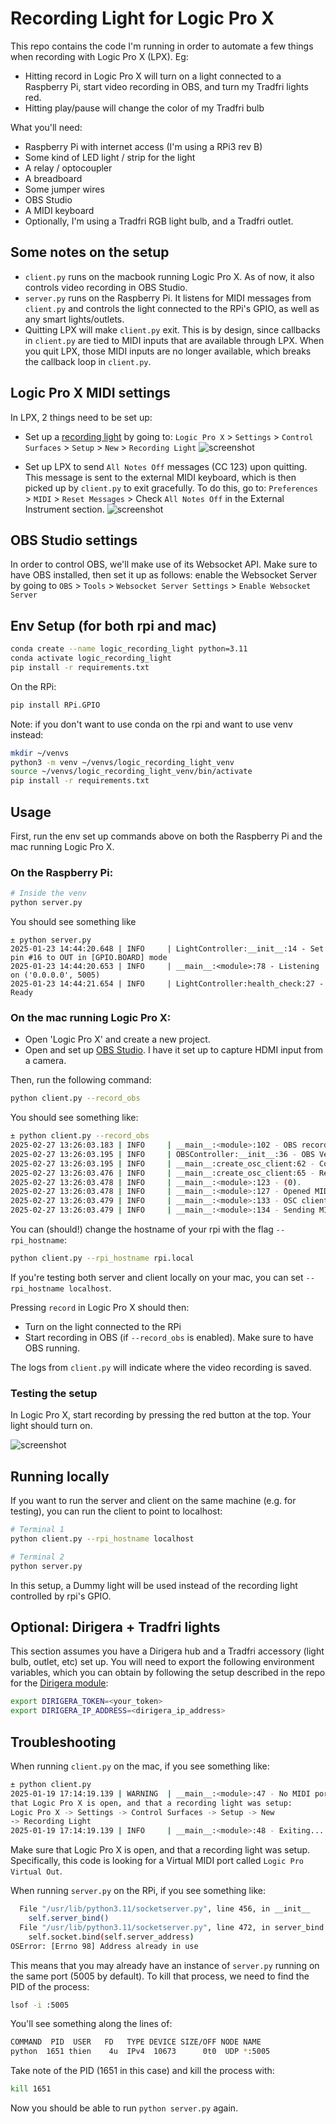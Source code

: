 # Recording Light for Logic Pro X

This repo contains the code I'm running in order to automate a few things when recording with Logic Pro X (LPX). Eg:
- Hitting record in Logic Pro X will turn on a light connected to a Raspberry Pi, start video recording in OBS, and turn my Tradfri lights red.
- Hitting play/pause will change the color of my Tradfri bulb

What you'll need:
- Raspberry Pi with internet access (I'm using a RPi3 rev B)
- Some kind of LED light / strip for the light
- A relay / optocoupler
- A breadboard
- Some jumper wires
- OBS Studio
- A MIDI keyboard
- Optionally, I'm using a Tradfri RGB light bulb, and a Tradfri outlet.

## Some notes on the setup
- `client.py` runs on the macbook running Logic Pro X. As of now, it also controls video recording in OBS Studio.
- `server.py` runs on the Raspberry Pi. It listens for MIDI messages from `client.py` and controls the light connected to the RPi's GPIO, as well as any smart lights/outlets.
- Quitting LPX will make `client.py` exit. This is by design, since callbacks in `client.py` are tied to MIDI inputs that are available through LPX. When you quit LPX, those MIDI inputs are no longer available, which breaks the callback loop in `client.py`.

## Logic Pro X MIDI settings
In LPX, 2 things need to be set up:

- Set up a [recording light](https://support.apple.com/guide/logicpro-css/recording-light-setup-ctls73d03c8e/mac) by going to: `Logic Pro X` > `Settings` > `Control Surfaces` > `Setup` > `New` > `Recording Light`
![screenshot](assets/lpx_rec_light_screenshot.png)

- Set up LPX to send `All Notes Off` messages (CC 123) upon quitting. This message is sent to the external MIDI keyboard, which is then picked up by `client.py` to exit gracefully. To do this, go to: `Preferences` > `MIDI` > `Reset Messages` > Check `All Notes Off` in the External Instrument section.
![screenshot](assets/reset_messages_screenshot.png)

## OBS Studio settings
In order to control OBS, we'll make use of its Websocket API. Make sure to have OBS installed, then set it up as follows: enable  the Websocket Server by going to `OBS` > `Tools` > `Websocket Server Settings` > `Enable Websocket Server`

## Env Setup (for both rpi and mac)
```bash
conda create --name logic_recording_light python=3.11
conda activate logic_recording_light
pip install -r requirements.txt
```

On the RPi:
```bash
pip install RPi.GPIO
```

Note: if you don't want to use conda on the rpi and want to use venv instead:
```bash
mkdir ~/venvs
python3 -m venv ~/venvs/logic_recording_light_venv
source ~/venvs/logic_recording_light_venv/bin/activate
pip install -r requirements.txt
```

## Usage

First, run the env set up commands above on both the Raspberry Pi and the mac running Logic Pro X.

### On the Raspberry Pi:
```bash
# Inside the venv
python server.py
```
You should see something like
```
± python server.py
2025-01-23 14:44:20.648 | INFO     | LightController:__init__:14 - Set pin #16 to OUT in [GPIO.BOARD] mode
2025-01-23 14:44:20.653 | INFO     | __main__:<module>:78 - Listening on ('0.0.0.0', 5005)
2025-01-23 14:44:21.654 | INFO     | LightController:health_check:27 - Ready
```

### On the mac running Logic Pro X:
- Open 'Logic Pro X' and create a new project.
- Open and set up [OBS Studio](https://obsproject.com/download). I have it set up to capture HDMI input from a camera.

Then, run the following command:
```bash
python client.py --record_obs
```
You should see something like:
```bash
± python client.py --record_obs
2025-02-27 13:26:03.183 | INFO     | __main__:<module>:102 - OBS recording control enabled
2025-02-27 13:26:03.195 | INFO     | OBSController:__init__:36 - OBS Version: 31.0.1
2025-02-27 13:26:03.195 | INFO     | __main__:create_osc_client:62 - Connecting to rpi.local:5005
2025-02-27 13:26:03.476 | INFO     | __main__:create_osc_client:65 - Resolved hostname rpi.local to IP address 192.168.40.28
2025-02-27 13:26:03.478 | INFO     | __main__:<module>:123 - (0).       Logic Pro Virtual Out
2025-02-27 13:26:03.478 | INFO     | __main__:<module>:127 - Opened MIDI port Logic Pro Virtual Out
2025-02-27 13:26:03.479 | INFO     | __main__:<module>:133 - OSC client set up with hostname rpi.local on port 5005
2025-02-27 13:26:03.479 | INFO     | __main__:<module>:134 - Sending MIDI messages over OSC channel /midi
```

You can (should!) change the hostname of your rpi with the flag `--rpi_hostname`:
```bash
python client.py --rpi_hostname rpi.local
```
If you're testing both server and client locally on your mac, you can set `--rpi_hostname localhost`.

Pressing `record` in Logic Pro X should then:
- Turn on the light connected to the RPi
- Start recording in OBS (if `--record_obs` is enabled). Make sure to have OBS running.

The logs from `client.py` will indicate where the video recording is saved.

### Testing the setup
In Logic Pro X, start recording by pressing the red button at the top. Your light should turn on.

![screenshot](assets/screen_shot_term.png)

## Running locally
If you want to run the server and client on the same machine (e.g. for testing), you can run the client to point to localhost:
```bash
# Terminal 1
python client.py --rpi_hostname localhost

# Terminal 2
python server.py
```
In this setup, a Dummy light will be used instead of the recording light controlled by rpi's GPIO.

## Optional: Dirigera + Tradfri lights
This section assumes you have a Dirigera hub and a Tradfri accessory (light bulb, outlet, etc) set up.
You will need to export the following environment variables, which you can obtain by following the setup described in the repo for the [Dirigera module](https://github.com/Leggin/dirigera):
```bash
export DIRIGERA_TOKEN=<your_token>
export DIRIGERA_IP_ADDRESS=<dirigera_ip_address>
```

## Troubleshooting
When running `client.py` on the mac, if you see something like:
```bash
± python client.py
2025-01-19 17:14:19.139 | WARNING  | __main__:<module>:47 - No MIDI ports available. Make sure
that Logic Pro X is open, and that a recording light was setup:
Logic Pro X -> Settings -> Control Surfaces -> Setup -> New
-> Recording Light
2025-01-19 17:14:19.139 | INFO     | __main__:<module>:48 - Exiting...
```
Make sure that Logic Pro X is open, and that a recording light was setup. Specifically, this code is looking for a Virtual MIDI port called `Logic Pro Virtual Out`.


When running `server.py` on the RPi, if you see something like:
```bash
  File "/usr/lib/python3.11/socketserver.py", line 456, in __init__
    self.server_bind()
  File "/usr/lib/python3.11/socketserver.py", line 472, in server_bind
    self.socket.bind(self.server_address)
OSError: [Errno 98] Address already in use
```
This means that you may already have an instance of `server.py` running on the same port (5005 by default).
To kill that process, we need to find the PID of the process:
```bash
lsof -i :5005
```
You'll see something along the lines of:
```bash
COMMAND  PID  USER   FD   TYPE DEVICE SIZE/OFF NODE NAME
python  1651 thien    4u  IPv4  10673      0t0  UDP *:5005
```

Take note of the PID (1651 in this case) and kill the process with:
```bash
kill 1651
```
Now you should be able to run `python server.py` again.

